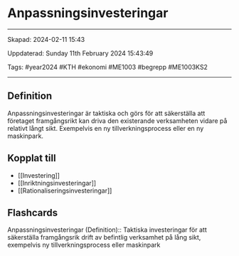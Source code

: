 # Anpassningsinvesteringar

---

Skapad: 2024-02-11 15:43

Uppdaterad: Sunday 11th February 2024 15:43:49

Tags: #year2024 #KTH #ekonomi #ME1003 #begrepp #ME1003KS2

---

## Definition

Anpassningsinvesteringar är taktiska och görs för att säkerställa att företaget framgångsrikt kan driva den existerande verksamheten vidare på relativt långt sikt. Exempelvis en ny tillverkningsprocess eller en ny maskinpark.

## Kopplat till

- [[Investering]]
- [[Inriktningsinvesteringar]]
- [[Rationaliseringsinvesteringar]]

## Flashcards

Anpassningsinvesteringar (Definition):: Taktiska investeringar för att säkerställa framgångsrik drift av befintlig verksamhet på lång sikt, exempelvis ny tillverkningsprocess eller maskinpark
<!--SR:!2024-02-14,1,230!2024-02-16,3,268-->

